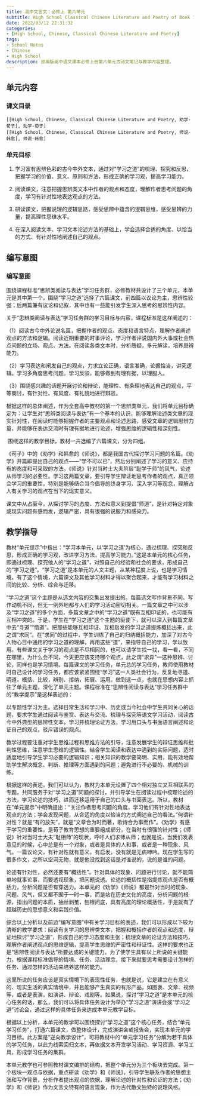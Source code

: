 ```yaml
---
title: 高中文言文：必修上 第六单元
subtitle: High School Classical Chinese Literature and Poetry of Book 1 Chapter 3
date: 2022/03/12 22:31:32
categories:
- [High School, Chinese, Classical Chinese Literature and Poetry]
tags:
- School Notes
- Chinese
- High School
description: 部编版高中语文课本必修上册第六单元古诗文笔记与教学内容整理。
---
```


## 单元内容

### 课文目录

```template:contents
[[High School, Chinese, Classical Chinese Literature and Poetry, 劝学-荀子], 劝学-荀子]
[[High School, Chinese, Classical Chinese Literature and Poetry, 师说-韩愈], 师说-韩愈]
```

### 单元目标

1. 学习富有思辨色彩的古今中外文本，通过对“学习之道”的梳理、探究和反思，把握学习的价值、意义、原则和方法，形成正确的学习观，提高学习能力。

2. 阅读课文，注意把握思辨类文本中作者的观点和态度，理解作者思考问题的角度，学习有针对性地表达观点的方法。

3. 研读课文，把握说理的逻辑思路，感受思辨中蕴含的逻辑思维，感受思辨的力量，提高理性思维水平。

4. 在深入阅读文本、学习文本论述方法的基础上，学会选择合适的角度、以恰当的方式、有针对性地阐述自己的观点。

## 编写意图

### 编写意图

​	围绕课程标准“思辨类阅读与表达”学习任务群，必修教材共设计了三个单元，本单元是其中第一个，围绕“学习之道”选择了六篇课文，前四篇以议论为主，思辨性较强；后两篇兼有议论和记叙，其中也有一些能引发学生深入思考的思辨性内容。

​	关于“思辨类阅读与表达”学习任务群的学习目标与内容，课程标准是这样阐述的：

（1）阅读古今中外论说名篇，把握作者的观点、态度和语言特点，理解作者阐述观点的方法和逻辑。阅读近期重要的时事评论，学习作者评说国内外大事或社会热点问题的立场、观点、方法。在阅读各类文本时，分析质疑，多元解读，培养思辨能力。

（2）学习表达和阐发自己的观点，力求立论正确，语言准确，论据恰当，讲究逻辑。学习多角度思考问题。学习反驳，能够做到有理有据，以理服人。

（3）围绕感兴趣的话题开展讨论和辩论，能理性、有条理地表达自己的观点，平等商讨，有针对性、有风度、有礼貌地进行辩驳。

​	根据这样的总体阐述，作为全套高中教材的第一个思辨类单元，我们将单元目标确定为：让学生对“思辨类阅读与表达”有一个基本的认识，能够理解论述类文章的现实针对性，在阅读时能够把握作者的主要观点和论述思路，感受文章的逻辑思辨力量，并能够在表达交流时有理有据地进行论述，增强思维的逻辑性和深刻性。

​	围绕这样的教学目标，教材一共选编了六篇课文，分为四组。

​	《苟子》中的《劝学》和韩愈的《师说》，都是我国古代探讨学习问题的名篇。《劝学》开篇即提出自己的观点——“学不可以已”，然后分别阐述了学习的意义、应持有的态度和可采取的方法。《师说》针对当时士大夫阶层“耻学于师”的风气，论述从师学习的必要性。学习这两篇文章，要引导学生辩证地思考作者的观点，真正领会学习的重要性，特别是能够结合当今倡导的终身学习、深入学习等观念，理解占人有关学习的观点在当下的现实意义。

​	课文中从占至今，从探讨学习的态度、方法和意义到提倡“师道”，是针对特定对象或现实问题有感而发，逻辑严密，具有很强的说服力和感染力。

## 教学指导

​	教材“单元提示”中指出：“学习本单元，以‘学习之道’为核心，通过梳理、探究和反思，形成正确的学习观，改进学习方法，提高学习能力。”这是本单元的核心任务，即通过梳理、探究他人的“学习之道”，对照自己的经验和社会的要求，形成自己的“学习之道”。“学习之道”是本单元的人文主题，从某种程度上说，也是学习情境，有了这个情境，六篇课文及其他学习材料才得以聚合起来，才能有学习材料之间的比较、分析、综合与迁移。

​	“学习之道”这个主题是从选文内容的交集出发提出的。每篇选文写作背景不同、写作动机不同，但无一例外地都与人们的学习活动密切相关。一篇文章之中可以涉及“学习之道”的多个方面，多篇文章之中的“学习之道”既有互相印证的，也可能有互相冲突的。于是，学生在“学习之道”这个主题的驱使下，就可以深入到每篇文章中去“寻道”“悟道”。把那些能够互相印证、互相启发的学习之道提炼概括出来，此之谓“求同”。在“求同”的过程中，学生训练了自己的归纳概括能力，加深了对古今人物心目中通用的学习之道的理解，再用这些“道”，来指导自己的学习，学以致用。有些课文关于学习的观点是不尽相同的，也可以请学生找一找，看一看，不同在哪里，为什么会不同，今天更应该支持哪个观点，此之谓“求异”一这种思辨、讨论，同样也是学习情境。每篇课文的学习任务，单元总的学习任务，教师使用教材时自己设计的学习任务，都应该紧紧围绕“学习”这一人类社会行为，反复地寻道、明道，概括、比较，辨别、接纳，拓展、运用。做到这一点，也就在思想内容上抓住了单元主题，深化了单元主题。课程标准在“思辨性阅读与表达”学习任务群中的“教学提示”是这样表述的：

​	以专题性学习为主。选择日常生活和学习中、历史或当今社会中学生共同关心的话题，要求学生通过阅读与鉴赏、表达与交流、梳理与探究等语文学习活动，阅读古今中外典型的思辨性文本，学习并梳理论证方法，学习用口头与书面语言阐述和论证自己的观点，驳斥错误的观点。

​	教学过程要注重对学生思维过程和思维方法的引导，注意发展学生的辩证思维和批判性思维，注意学生思维的逻辑性。结合学生阅读和表达中遇到的实际问题，适时适度地引导学生学习必要的逻辑知识；相关知识的教学要简明、实用，能有效地帮助学生解决概念、判断、推理等方面遇到的问题；避免进行不必要的、机械的训练。

​	根据这样的表述，我们可以认为，教材为本单元设置了四个相对独立又互相联系的专题，共同服务于对“学习之道”问题的探讨，并引导学生在阅读过程中梳理论述的方法，学习论述的技巧，进而迁移运用于自己的口头与书面表达。所以，教材在“单元提示”中明确提出：“关注作者思考问题的角度，学习他们有针对性地表达观点的方法；学会发现问题，从合适的角度以恰当的方式阐述自己的看法。”何谓针对性？就是“有的放矢”，就是“文章合为时而著，歌诗合为事而作”。《劝学》有感于学习的重要性，是荀子教育思想的重要组成部分，在当时有很强的针对性；《师说》针对当时士大夫“耻相师”的现状，呼吁人们求师从师；也就是说，当我们发表意见的时候，心中总是有一个对象，或者是具体的人和事，或者是一种现象、风气。一篇议论文，有针对性就有意义，有启发，没有就是无病呻吟。现在学生写的很多作文，之所以空洞无物，就是他没找到这话是对谁说的，说的是谁的问题。

​	论述有针对性，必然还要有“概括性”。针对具体的现象、问题进行讨论，就不能简单地就事论事，而要透视现象，把问题说透。论述的概括性是指提炼观点是否有概括力，分析问题是否有穿透力。本单元的《劝学》《师说》都是针对当时的现象、问题、风气，但又都不囿于一时一事，而是站在历史文化的高度，分析问题的根源，指出问题的本质，抽丝剥茧，刨根问底，具有高度的理论概括性，于是就有了超越历史的思想意义和实践价值。

​	综合以上分析以及前边“编写意图”中有关学习目标的表述，我们可以形成以下较为清晰的教学要求：阅读有关学习的思辨类文本，把握和概括作者的观点和态度，辩证地探讨“学习之道”，形成自己的学习态度和主张；梳理文章的论证方法和技巧，理解作者阐述观点的思维逻辑，提高学生思维的严密性和辩证性。这样的要求也正是“思辨性阅读与表达”所要达成的关键能力。为了使学生具有以上所说的关键能力，根据课程标准倡导的情境、任务、活动理念，接下来就要思考需要设计怎样的任务、通过怎样的活动来培养这样的能力。

​	这里所说的任务应该是真实情境下的表现性任务，也就是说，它是建立在有意义的、现实生活的真实情境中，并且能够产生真实的有形产品，如图表、文章、视频等，或者是表演，如演讲、辩论、戏剧等。如果说，探讨“学习之道”是本单元的核心任务的话，那么，我们可以将具体任务设计为举办“学习之道”演讲会或“学习之道”讨论会，通过这样的具体任务来达成本单元教学目标。

​	根据以上分析，本单元的教学可以围绕探讨“学习之道”这个核心任务，结合“单元学习任务”，打通六篇课文，做整体设计，完成演讲会或报告会，实现本单元的学习目标。此方案是“逆向教学设计”，可将教材中的“单元学习任务”分解为若干具体的学习任务，以此为线索回归文本，再依据文本开发学习活动、学习资源、学习工具，形成学习任务的集群。

​	本单元教学也可参照教材课文编排的结构，把整个单元分为三个板块去完成。第一个板块一观点与依据，重点研读《劝学》和《师说》，引导学生联系作者的思想主张和写作背景，分析作者提出观点的依据，理解论述的针对性和论证的方法；《劝学》和《师说》作为文言文特有的语言现象，作为古代散文独特的说理风格。
